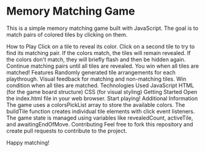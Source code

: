 # Memory Matching Game

This is a simple memory matching game built with JavaScript. The goal is to match pairs of colored tiles by clicking on them.

How to Play
Click on a tile to reveal its color.
Click on a second tile to try to find its matching pair.
If the colors match, the tiles will remain revealed.
If the colors don't match, they will briefly flash and then be hidden again.
Continue matching pairs until all tiles are revealed.
You win when all tiles are matched!
Features
Randomly generated tile arrangements for each playthrough.
Visual feedback for matching and non-matching tiles.
Win condition when all tiles are matched.
Technologies Used
JavaScript
HTML (for the game board structure)
CSS (for visual styling)
Getting Started
Open the index.html file in your web browser.
Start playing!
Additional Information
The game uses a colorsPickList array to store the available colors.
The buildTile function creates individual tile elements with click event listeners.
The game state is managed using variables like revealedCount, activeTile, and awaitingEndOfMove.
Contributing
Feel free to fork this repository and create pull requests to contribute to the project.

Happy matching!
